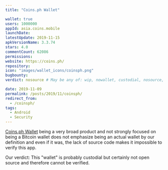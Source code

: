 ```yaml
---
title: "Coins.ph Wallet"

wallet: true
users: 1000000
appId: asia.coins.mobile
launchDate:
latestUpdate: 2019-11-15
apkVersionName: 3.3.74
stars: 4.0
commentCount: 62086
permissions:
website: https://coins.ph/
repository:
icon: "images/wallet_icons/coinsph.png"
bugbounty:
verdict: nosource # May be any of: wip, nowallet, custodial, nosource, nonverifiable, verifiable, bounty, cert1, cert2, cert3

date: 2019-11-09
permalink: /posts/2019/11/coinsph/
redirect_from:
  - /coinsph/
tags:
  - Android
  - Security
---
```


[Coins.ph Wallet](https://play.google.com/store/apps/details?id=asia.coins.mobile)
being a very broad product and not strongly focused on being a Bitcoin wallet
does not emphasize being an actual wallet by our definition and even if it was,
the lack of source code makes it impossible to verify this app.


Our verdict: This "wallet" is probably custodial but certainly not open source
and therefore cannot be verified.
